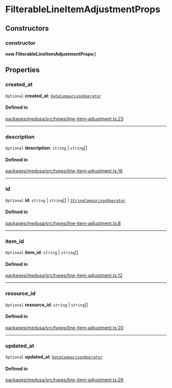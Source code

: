 # FilterableLineItemAdjustmentProps

## Constructors

### constructor

**new FilterableLineItemAdjustmentProps**()

## Properties

### created\_at

 `Optional` **created\_at**: [`DateComparisonOperator`](DateComparisonOperator.md)

#### Defined in

[packages/medusa/src/types/line-item-adjustment.ts:23](https://github.com/medusajs/medusa/blob/3d9f5ae63/packages/medusa/src/types/line-item-adjustment.ts#L23)

___

### description

 `Optional` **description**: `string` \| `string`[]

#### Defined in

[packages/medusa/src/types/line-item-adjustment.ts:16](https://github.com/medusajs/medusa/blob/3d9f5ae63/packages/medusa/src/types/line-item-adjustment.ts#L16)

___

### id

 `Optional` **id**: `string` \| `string`[] \| [`StringComparisonOperator`](StringComparisonOperator.md)

#### Defined in

[packages/medusa/src/types/line-item-adjustment.ts:8](https://github.com/medusajs/medusa/blob/3d9f5ae63/packages/medusa/src/types/line-item-adjustment.ts#L8)

___

### item\_id

 `Optional` **item\_id**: `string` \| `string`[]

#### Defined in

[packages/medusa/src/types/line-item-adjustment.ts:12](https://github.com/medusajs/medusa/blob/3d9f5ae63/packages/medusa/src/types/line-item-adjustment.ts#L12)

___

### resource\_id

 `Optional` **resource\_id**: `string` \| `string`[]

#### Defined in

[packages/medusa/src/types/line-item-adjustment.ts:20](https://github.com/medusajs/medusa/blob/3d9f5ae63/packages/medusa/src/types/line-item-adjustment.ts#L20)

___

### updated\_at

 `Optional` **updated\_at**: [`DateComparisonOperator`](DateComparisonOperator.md)

#### Defined in

[packages/medusa/src/types/line-item-adjustment.ts:26](https://github.com/medusajs/medusa/blob/3d9f5ae63/packages/medusa/src/types/line-item-adjustment.ts#L26)
